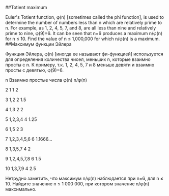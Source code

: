 ##Totient maximum

Euler's Totient function, φ(n) [sometimes called the phi function], is used to determine the number of numbers less than n which are relatively prime to n. For example, as 1, 2, 4, 5, 7, and 8, are all less than nine and relatively prime to nine, φ(9)=6.
It can be seen that n=6 produces a maximum n/φ(n) for n ≤ 10.
Find the value of n ≤ 1,000,000 for which n/φ(n) is a maximum.
##Максимум функции Эйлера

Функция Эйлера, φ(n) [иногда ее называют фи-функцией] используется для определения количества чисел, меньших n, которые взаимно просты с n. К примеру, т.к. 1, 2, 4, 5, 7 и 8 меньше девяти и взаимно просты с девятью, φ(9)=6.



n
Взаимно простые числа
φ(n)
n/φ(n)


2
1
1
2


3
1,2
2
1.5


4
1,3
2
2


5
1,2,3,4
4
1.25


6
1,5
2
3


7
1,2,3,4,5,6
6
1.1666...


8
1,3,5,7
4
2


9
1,2,4,5,7,8
6
1.5


10
1,3,7,9
4
2.5



Нетрудно заметить, что максимум n/φ(n) наблюдается при n=6, для n ≤ 10.
Найдите значение n ≤ 1 000 000, при котором значение n/φ(n) максимально.
